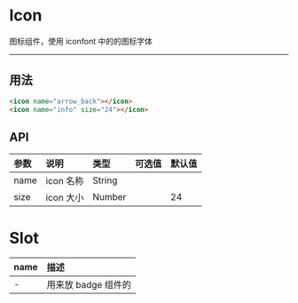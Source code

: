 # Icon


图标组件，使用 iconfont 中的的图标字体

------

## 用法

```html
<icon name="arrow_back"></icon>
<icon name="info" size="24"></icon>
```

## API

| 参数 | 说明 |	类型 | 可选值 | 默认值 |
| :---- | :---- | :---- | :---- | :---- |
| name  | icon 名称  | String |  |  |
| size   | icon 大小 | Number |  | 24 |


# Slot

| name | 描述     |
| :------------- | :------------- |
| -   | 用来放 badge 组件的   |
